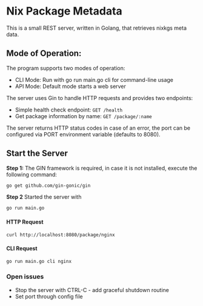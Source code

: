 # Nix Package Metadata

This is a small REST server, written in Golang, that retrieves nixkgs meta data.

## Mode of Operation:

The program supports two modes of operation:

* CLI Mode: Run with go run main.go cli <package-name> for command-line usage
* API Mode: Default mode starts a web server

The server uses Gin to handle HTTP requests and provides two endpoints:

* Simple health check endpoint: `GET /health`
* Get package information by name: `GET /package/:name`

The server returns HTTP status codes in case of an error, the port can be configured via PORT environment variable (defaults to 8080).

## Start the Server

**Step 1:** The GIN framework is required, in case it is not installed, execute the following command:

```bash
go get github.com/gin-gonic/gin
```

**Step 2** Started the server with

```bash
go run main.go
```

#### HTTP Request

```bash
curl http://localhost:8080/package/nginx
```

#### CLI Request

```bash
go run main.go cli nginx
```

### Open issues
* Stop the server with CTRL-C - add graceful shutdown routine
* Set port through config file
